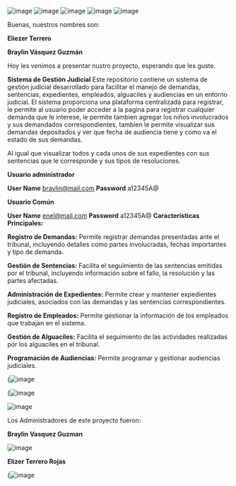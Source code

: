 ![image](https://github.com/Braylin20/ProyectoFinalAplicada1/assets/90113598/d9801f9a-1e7a-4060-b9a6-0dd5f355db8a)
![image](https://github.com/Braylin20/ProyectoFinalAplicada1/assets/90113598/624272f4-f287-45fc-a5e0-7325074f8f16)
![image](https://github.com/Braylin20/ProyectoFinalAplicada1/assets/90113598/d12cebab-2ec4-4744-8f25-1b4d4e6d3b86)
![image](https://github.com/Braylin20/ProyectoFinalAplicada1/assets/90113598/f96813a6-db4b-4be1-80ad-12396b7f76d0)
![image](https://github.com/Braylin20/ProyectoFinalAplicada1/assets/90113598/8acca104-046e-4f9c-92c7-48d28c5f4e48)

Buenas, nuestros nombres son:

**Eliezer Terrero**

**Braylin Vásquez Guzmán**

Hoy les venimos a presentar nustro proyecto, esperando que les guste.

**Sistema de Gestión Judicial**
Este repositorio contiene un sistema de gestión judicial desarrollado para facilitar el manejo de demandas, sentencias, expedientes, empleados, alguaciles y audiencias en un entorno judicial. El sistema proporciona una plataforma centralizada para registrar, le permite al usuario poder acceder a la pagina para registrar cualquier demanda que le interese, le permite tambien agregar los niños involucrados y sus demandados correspondientes, tambien le permite visualizar sus demandas depositados y ver que fecha de audiencia tiene y como va el estado de sus demandas.

Al igual que visualizar todos y cada unos de sus expedientes con sus sentencias que le corresponde y sus tipos de resoluciones.

**Usuario administrador**

**User Name** 
braylin@mail.com
**Password** 
a12345A@

**Usuario Común**

**User Name** 
enel@mail.com
**Password** 
a12345A@
**Características Principales:**

**Registro de Demandas:** Permite registrar demandas presentadas ante el tribunal, incluyendo detalles como partes involucradas, fechas importantes y tipo de demanda.

**Gestión de Sentencias:** Facilita el seguimiento de las sentencias emitidas por el tribunal, incluyendo información sobre el fallo, la resolución y las partes afectadas.

**Administración de Expedientes:** Permite crear y mantener expedientes judiciales, asociados con las demandas y las sentencias correspondientes.

**Registro de Empleados:** Permite gestionar la información de los empleados que trabajan en el sistema.

**Gestión de Alguaciles:** Facilita el seguimiento de las actividades realizadas por los alguaciles en el tribunal.

**Programación de Audiencias:** Permite programar y gestionar audiencias judiciales.

(![image](https://github.com/Braylin20/ProyectoFinalAplicada1/assets/144468282/e28aca3a-797f-46f7-aea5-aa695a5ece02)

(![image](https://github.com/Braylin20/ProyectoFinalAplicada1/assets/144468282/1aaa5f4a-322e-4091-9e44-cfdd046cd49e)

![image](https://github.com/Braylin20/ProyectoFinalAplicada1/assets/144468282/df55c6c7-f5d3-405d-a9ff-63192f28a819)



Los Administradores de este proyecto fueron:

**Braylin Vasquez Guzman**




![image](https://github.com/Braylin20/ProyectoFinalAplicada1/assets/144468282/25475ab3-e299-44ff-961a-722e0e26bfb8)



**Elizer Terrero Rojas**



(![image](https://github.com/Braylin20/ProyectoFinalAplicada1/assets/144468282/510b81f5-470d-4397-ae85-83038ac13ae4)
